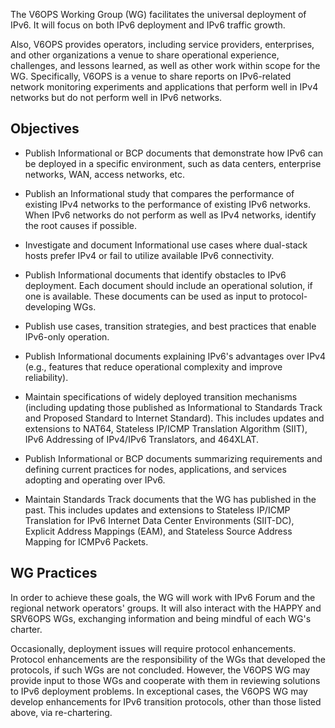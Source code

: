 The V6OPS Working Group (WG) facilitates the universal deployment of IPv6. It will focus on both IPv6 deployment and IPv6 traffic growth.

Also, V6OPS provides operators, including service providers, enterprises, and other organizations a venue to share operational experience, challenges, and lessons learned, as well as other work within scope for the WG. Specifically, V6OPS is a venue to share reports on IPv6-related network monitoring experiments and applications that perform well in IPv4 networks but do not perform well in IPv6 networks.

## Objectives

*  Publish Informational or BCP documents that demonstrate how IPv6 can be deployed in a specific environment, such as data centers, enterprise networks, WAN, access networks, etc.

*  Publish an Informational study that compares the performance of existing IPv4 networks to the performance of existing IPv6 networks. When IPv6 networks do not perform as well as IPv4 networks, identify the root causes if possible.

*  Investigate and document Informational use cases where dual-stack hosts prefer IPv4 or fail to utilize available IPv6 connectivity.

*  Publish Informational documents that identify obstacles to IPv6 deployment. Each document should include an operational solution, if one is available. These documents can be used as input to protocol-developing WGs.

*  Publish use cases, transition strategies, and best practices that enable IPv6-only operation.

*  Publish Informational documents explaining IPv6's advantages over IPv4 (e.g., features that reduce operational complexity and improve reliability).

*  Maintain specifications of widely deployed transition mechanisms (including updating those published as Informational to Standards Track and Proposed Standard to Internet Standard). This includes updates and extensions to NAT64, Stateless IP/ICMP Translation Algorithm (SIIT), IPv6 Addressing of IPv4/IPv6 Translators, and 464XLAT.

*  Publish Informational or BCP documents summarizing requirements and defining current practices for nodes, applications, and services adopting and operating over IPv6.

*  Maintain Standards Track documents that the WG has published in the past. This includes updates and extensions to Stateless IP/ICMP Translation for IPv6 Internet Data Center Environments (SIIT-DC), Explicit Address Mappings (EAM), and Stateless Source Address Mapping for ICMPv6 Packets. 

## WG Practices

In order to achieve these goals, the WG will work with IPv6 Forum and the regional network operators' groups.  It will also interact with the HAPPY and SRV6OPS WGs, exchanging information and being mindful of each WG's charter.

Occasionally, deployment issues will require protocol enhancements. Protocol enhancements are the responsibility of the WGs that developed the protocols, if such WGs are not concluded. However, the V6OPS WG may provide input to those WGs and cooperate with them in reviewing solutions to IPv6 deployment problems. In exceptional cases, the V6OPS WG may develop enhancements for IPv6 transition protocols, other than those listed above, via re-chartering.

